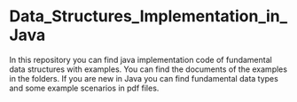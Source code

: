 # Data_Structures_Implementation_in_Java
 In this repository you can find java implementation code of fundamental data structures with examples. You can find the documents of the examples in the folders.
If you are new in Java you can find fundamental data types and some example scenarios in pdf files.
